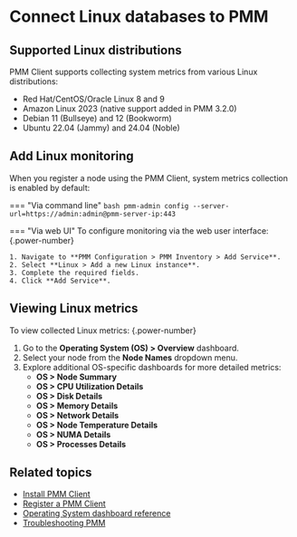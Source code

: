 # Connect Linux databases to PMM

## Supported Linux distributions

PMM Client supports collecting system metrics from various Linux distributions:

- Red Hat/CentOS/Oracle Linux 8 and 9
- Amazon Linux 2023 (native support added in PMM 3.2.0)
- Debian 11 (Bullseye) and 12 (Bookworm)
- Ubuntu 22.04 (Jammy) and 24.04 (Noble)

## Add Linux monitoring

When you register a node using the PMM Client, system metrics collection is enabled by default:

=== "Via command line"
    ```bash
    pmm-admin config --server-url=https://admin:admin@pmm-server-ip:443
    ```

=== "Via web UI"
    To configure monitoring via the web user interface:
    {.power-number}

    1. Navigate to **PMM Configuration > PMM Inventory > Add Service**.
    2. Select **Linux > Add a new Linux instance**.
    3. Complete the required fields.
    4. Click **Add Service**.

## Viewing Linux metrics

To view collected Linux metrics:
{.power-number}

1. Go to the **Operating System (OS) > Overview** dashboard.
2. Select your node from the **Node Names** dropdown menu.
3. Explore additional OS-specific dashboards for more detailed metrics:
    - **OS > Node Summary**
    - **OS > CPU Utilization Details**
    - **OS > Disk Details**
    - **OS > Memory Details**
    - **OS > Network Details**
    - **OS > Node Temperature Details**
    - **OS > NUMA Details**
    - **OS > Processes Details**

## Related topics

- [Install PMM Client](../../install-pmm-client/index.md)
- [Register a PMM Client](../connect-database/../../register-client-node/index.md)
- [Operating System dashboard reference](../../../reference/dashboards/dashboard-node-summary.md)
- [Troubleshooting PMM](../../../troubleshoot/index.md)
